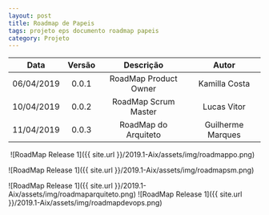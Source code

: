 ```yaml
---
layout: post
title: Roadmap de Papeis
tags: projeto eps documento roadmap papeis
category: Projeto
---
```

| Data | Versão | Descrição | Autor |
| :--: | :--: | :--: | :--: |
| 06/04/2019 | 0.0.1 | RoadMap Product Owner | Kamilla Costa |
| 10/04/2019 | 0.0.2 | RoadMap Scrum Master | Lucas Vitor |
| 11/04/2019 | 0.0.3 | RoadMap do Arquiteto | Guilherme Marques|


​
![RoadMap Release 1]({{ site.url }}/2019.1-Aix/assets/img/roadmappo.png)

![RoadMap Release 1]({{ site.url }}/2019.1-Aix/assets/img/roadmapsm.png)

![RoadMap Release 1]({{ site.url }}/2019.1-Aix/assets/img/roadmaparquiteto.png)
![RoadMap Release 1]({{ site.url }}/2019.1-Aix/assets/img/roadmapdevops.png)
